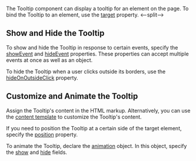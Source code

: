 The Tooltip component can display a tooltip for an element on the page. To bind the Tooltip to an element, use the [target](/Documentation/ApiReference/UI_Components/dxTooltip/Configuration/#target) property. 
<--split-->

## Show and Hide the Tooltip

To show and hide the Tooltip in response to certain events, specify the [showEvent](/Documentation/ApiReference/UI_Components/dxTooltip/Configuration/showEvent/) and [hideEvent](/Documentation/ApiReference/UI_Components/dxTooltip/Configuration/hideEvent/) properties. These properties can accept multiple events at once as well as an object.

To hide the Tooltip when a user clicks outside its borders, use the [hideOnOutsideClick](/Documentation/ApiReference/UI_Components/dxTooltip/Configuration/#hideOnOutsideClick) property.

## Customize and Animate the Tooltip

Assign the Tooltip's content in the HTML markup. Alternatively, you can use the [content template](/Documentation/ApiReference/UI_Components/dxTooltip/Configuration/#contentTemplate) to customize the Tooltip's content.

If you need to position the Tooltip at a certain side of the target element, specify the [position](/Documentation/ApiReference/UI_Components/dxTooltip/Configuration/#position) property.

To animate the Tooltip, declare the [animation](/Documentation/ApiReference/UI_Components/dxTooltip/Configuration/animation/) object. In this object, specify the [show](/Documentation/ApiReference/UI_Components/dxTooltip/Configuration/animation/#show) and [hide](/Documentation/ApiReference/UI_Components/dxTooltip/Configuration/animation/#hide) fields.

